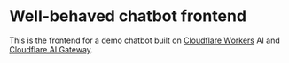 # Well-behaved chatbot frontend

This is the frontend for a demo chatbot built on [Cloudflare Workers](https://developers.cloudflare.com/workers-ai/) AI and [Cloudflare AI Gateway](https://developers.cloudflare.com/ai-gateway/).